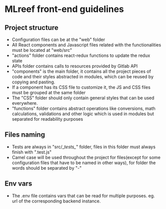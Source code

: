 # MLreef front-end guidelines

## Project structure

* Configuration files can be at the "web" folder
* All React components and Javascript files related with the functionalities must be located at "web/src"
* "actions" folder contains react-redux functions to update the redux state
* APIs folder contains calls to resources provided by Gitlab API
* "components" is the main folder, it contains all the project pieces of code and their styles abstracted in modules, which can be reused by copying and pasting.
* If a component has its CSS file to customize it, the JS and CSS files must be grouped at the same folder
* The "CSS" folder should only contain general styles that can be used everywhere.
* "functions" folder contains abstract operations like conversions, math calculations, validations and other logic which is used in modules but separated for readability purposes

## Files naming

* Tests are always in "src/\__tests\__" folder, files in this folder must always finish with ".test.js"
* Camel case will be used throughout the project for files(except for some configuration files that have to be named in other ways), for folder the words should be separated by "-"

## Env vars

* The .env file contains vars that can be read for multiple purposes. eg. url of the corresponding backend instance.
